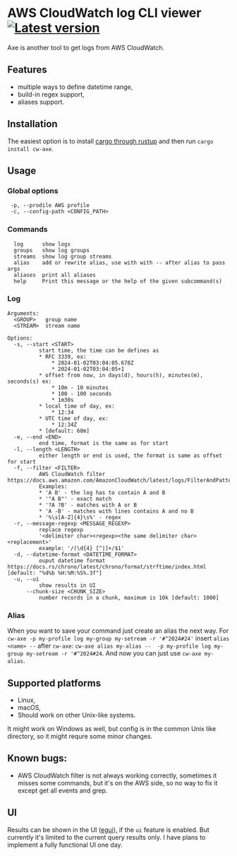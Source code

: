 # AWS CloudWatch log CLI viewer [![Latest version](https://img.shields.io/crates/v/cw-axe.svg)](https://crates.io/crates/cw-axe/)
Axe is another tool to get logs from AWS CloudWatch.

## Features
* multiple ways to define datetime range,
* build-in regex support,
* aliases support.

## Installation

The easiest option is to install [cargo through rustup](https://rustup.rs/) and then run `cargo install cw-axe`.

## Usage
### Global options
```
 -p, --prodile AWS profile
 -c, --config-path <CONFIG_PATH>
```
### Commands
```
  log      show logs
  groups   show log groups
  streams  show log group streams
  alias    add or rewrite alias, use with with -- after alias to pass args
  aliases  print all aliases
  help     Print this message or the help of the given subcommand(s)
```
### Log
```
Arguments:
  <GROUP>   group name
  <STREAM>  stream name

Options:
  -s, --start <START>
          start time, the time can be defines as
          * RFC 3339, ex:
              * 2024-01-02T03:04:05.678Z
              * 2024-01-02T03:04:05+1
          * offset from now, in days(d), hours(h), minutes(m), seconds(s) ex:
              * 10m - 10 minutes
              * 100 - 100 seconds
              * 1m30s
          * local time of day, ex:
              * 12:34
          * UTC time of day, ex:
              * 12:34Z
          * [default: 60m]
  -e, --end <END>
          end time, format is the same as for start
  -l, --length <LENGTH>
          either length or end is used, the format is same as offset for start
  -f, --filter <FILTER>
          AWS CloudWatch filter https://docs.aws.amazon.com/AmazonCloudWatch/latest/logs/FilterAndPatternSyntax.html
          Examples:
          * 'A B' - the log has to contain A and B
          * '"A B"' - exact match
          * '?A ?B' - matches with A or B
          * 'A -B' - matches with lines contains A and no B
          * '%\s[A-Z]{4}\s%' - regex
  -r, --message-regexp <MESSAGE_REGEXP>
          replace regexp
          '<delimiter char><regexp><the same delimiter char><replacement>'
          example: '/(\d{4} [^|]+/$1'
  -d, --datetime-format <DATETIME_FORMAT>
          ouput datetime format https://docs.rs/chrono/latest/chrono/format/strftime/index.html [default: "%d%b %H:%M:%S%.3f"]
  -u, --ui
          show results in UI
      --chunk-size <CHUNK_SIZE>
          number records in a chunk, maximum is 10k [default: 1000]
```
### Alias
When you want to save your command just create an alias the next way.
For `cw-axe -p my-profile log my-group my-setream -r '#^2024#24'` insert `alias <name> --` after `cw-axe`: `cw-axe alias my-alias --  -p my-profile log my-group my-setream -r '#^2024#24`.
And now you can just use `cw-axe my-alias`.

## Supported platforms
* Linux,
* macOS,
* Should work on other Unix-like systems.

It might work on Windows as well, but config is in the common Unix like directory, so it might requre some minor changes.

## Known bugs:
* AWS CloudWatch filter is not always working correctly, sometimes it misses some commands, but it's on the AWS side, so no way to fix it except get all events and grep.

## UI

 Results can be shown in the UI ([egui](https://github.com/emilk/egui)), if the `ui` feature is enabled. But currently it's limited to the current query results only. I have plans to implement a fully functional UI one day.